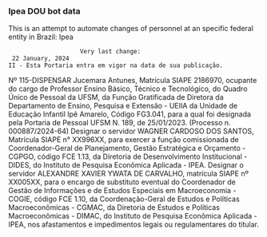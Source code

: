  ### Ipea DOU bot data
 This is an attempt to automate changes of personnel at an specific federal entity in Brazil: Ipea
 
                        Very last change: 
 	 22 January, 2024
	II - Esta Portaria entra em vigor na data de sua publicação.
Nº 115-DISPENSAR Jucemara Antunes, Matrícula SIAPE 2186970, ocupante do cargo de Professor Ensino Básico, Técnico e Tecnológico, do Quadro Único de Pessoal da UFSM, da Função Gratificada de Diretora da Departamento de Ensino, Pesquisa e Extensão - UEIIA da Unidade de Educação Infantil Ipê Amarelo, Código FG3.041, para a qual foi designada pela Portaria de Pessoal UFSM N. 189, de 25/01/2023. (Processo n. 000887/2024-64)
Designar o servidor WAGNER CARDOSO DOS SANTOS, Matrícula SIAPE n° XX996XX, para exercer a função comissionada de Coordenador-Geral de Planejamento, Gestão Estratégica e Orçamento - CGPGO, código FCE 1.13, da Diretoria de Desenvolvimento Institucional - DIDES, do Instituto de Pesquisa Econômica Aplicada - IPEA.
Designar o servidor ALEXANDRE XAVIER YWATA DE CARVALHO, matrícula SIAPE nº XX005XX, para o encargo de substituto eventual do Coordenador de Gestão de Informações e de Estudos Especiais em Macroeconomia - COGIE, código FCE 1.10, da Coordenação-Geral de Estudos e Políticas Macroeconômicas - CGMAC, da Diretoria de Estudos e Políticas Macroeconômicas - DIMAC, do Instituto de Pesquisa Econômica Aplicada - IPEA, nos afastamentos e impedimentos legais ou regulamentares do titular.
